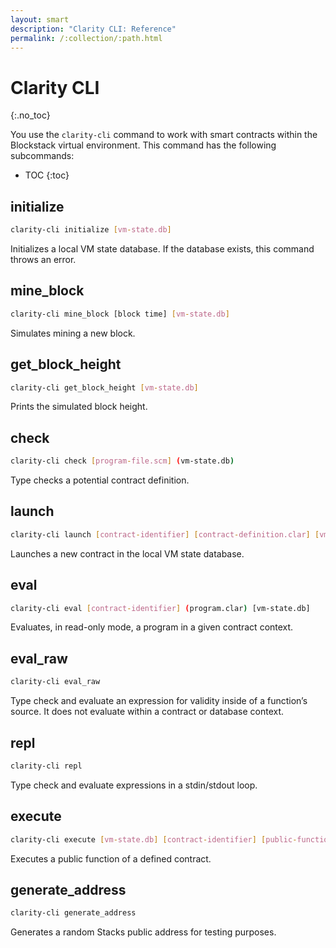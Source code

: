 ```yaml
---
layout: smart
description: "Clarity CLI: Reference"
permalink: /:collection/:path.html
---
```

# Clarity CLI
{:.no_toc}

You use the `clarity-cli` command to work with smart contracts within the Blockstack virtual environment. This command has the following subcommands:

* TOC
{:toc}

## initialize         

```bash
clarity-cli initialize [vm-state.db]
```

Initializes a local VM state database. If the database exists, this command throws an error.

## mine_block

```bash
clarity-cli mine_block [block time] [vm-state.db]
```

Simulates mining a new block.

## get_block_height  

```bash
clarity-cli get_block_height [vm-state.db]
```

Prints the simulated block height.

## check

```bash
clarity-cli check [program-file.scm] (vm-state.db)
```

Type checks a potential contract definition.

## launch

```bash
clarity-cli launch [contract-identifier] [contract-definition.clar] [vm-state.db]
```

Launches a new contract in the local VM state database.

## eval

```bash
clarity-cli eval [contract-identifier] (program.clar) [vm-state.db]
```

Evaluates, in read-only mode, a program in a given contract context.

## eval_raw

```bash
clarity-cli eval_raw
```

Type check and evaluate an expression for validity inside of a function’s source. It does not evaluate within a contract or database context.

## repl

```bash
clarity-cli repl
```

Type check and evaluate expressions in a stdin/stdout loop.

## execute

```bash
clarity-cli execute [vm-state.db] [contract-identifier] [public-function-name] [sender-address] [args...]
```

Executes a public function of a defined contract.

## generate_address

```bash
clarity-cli generate_address
```

Generates a random Stacks public address for testing purposes.